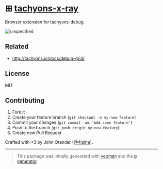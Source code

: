 # ⊞ [tachyons-x-ray](http://tachyons.io/docs/debug-grid/)

Browser extension for tachyons-debug.

![unspecified](https://cloud.githubusercontent.com/assets/1424573/18359165/dc0b0bd6-75b5-11e6-97b9-bbada98bae01.png)

## Related

- <http://tachyons.io/docs/debug-grid/>

## License

MIT

## Contributing

1. Fork it
2. Create your feature branch (`git checkout -b my-new-feature`)
3. Commit your changes (`git commit -am 'Add some feature'`)
4. Push to the branch (`git push origin my-new-feature`)
5. Create new Pull Request

Crafted with <3 by John Otander ([@4lpine](https://twitter.com/4lpine)).

***

> This package was initially generated with [yeoman](http://yeoman.io) and the [p generator](https://github.com/johnotander/generator-p.git).

